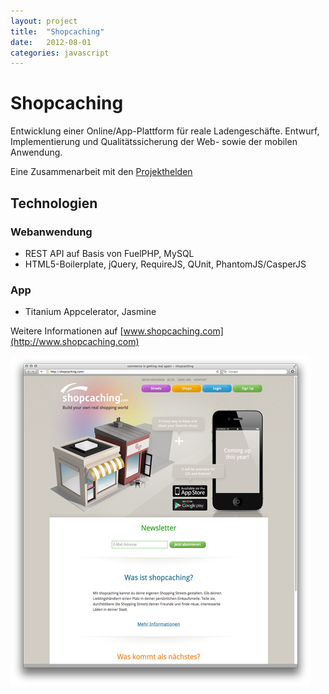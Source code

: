 ```yaml
---
layout: project
title:  "Shopcaching"
date:   2012-08-01
categories: javascript
---
```


# Shopcaching #

Entwicklung einer Online/App-Plattform für reale Ladengeschäfte. Entwurf, Implementierung und Qualitätssicherung der Web- sowie der mobilen Anwendung.

Eine Zusammenarbeit mit den [Projekthelden](http://projekthelden.de)

## Technologien ##

### Webanwendung

* REST API auf Basis von FuelPHP, MySQL
* HTML5-Boilerplate, jQuery, RequireJS, QUnit, PhantomJS/CasperJS

### App ###

* Titanium Appcelerator, Jasmine

Weitere Informationen auf [www.shopcaching.com](http://www.shopcaching.com)

<img src="/images/shopcaching.jpg">
